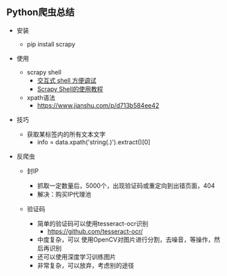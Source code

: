 ## Python爬虫总结

- 安装
    - pip install scrapy
    
- 使用
    - scrapy shell
        - [交互式 shell 方便调试](https://www.jianshu.com/p/10d0c997edd5)
        - [Scrapy Shell的使用教程](http://blog.csdn.net/php_fly/article/details/19555969)
    - xpath语法
        - https://www.jianshu.com/p/d713b584ee42
    
- 技巧
    - 获取某标签内的所有文本文字
        - info = data.xpath('string(.)').extract()[0]
    
    
- 反爬虫
    - 封IP
        - 抓取一定数量后，5000个，出现验证码或重定向到出错页面，404
        - 解决：购买IP代理池
        
    - 验证码
        - 简单的验证码可以使用tesseract-ocr识别
            - https://github.com/tesseract-ocr/
        - 中度复杂，可以 使用OpenCV对图片进行分割，去噪音，等操作，然后再识别
        - 还可以使用深度学习训练图片
        - 非常复杂，可以放弃，考虑别的途径